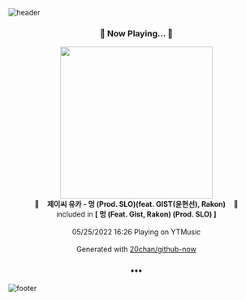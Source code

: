 ![header](https://capsule-render.vercel.app/api?type=wave&height=170&section=header&text=Hi.%20I'm%20SHIFT&fontColor=090707&fontAlignX=45&fontAlignY=65&fontSize=100)

<h3 align="center">🎵 Now Playing... 🎵</h3>
<p align="center">
  <a href="https://music.youtube.com/watch?v=8r2RdhPUQ3I">
    <img width="300" src="https://lh3.googleusercontent.com/DD3Ec_SwiW9rMhKrD3XxYOA2zI5l4Ui4VGviJxq3H7V0SANL117GvQXt_ILaBhnWcptl71C__b8DQnxf">
  </a>
  <br>
  🎵&nbsp&nbsp&nbsp <b>제이씨 유카 - 멍 (Prod. SLO)(feat. GIST(윤현선), Rakon)</b> &nbsp&nbsp&nbsp🎵
  <br>
  included in <b>[ 멍 (Feat. Gist, Rakon) (Prod. SLO) ]</b>
  
  <br />
  <br />
  05/25/2022 16:26 Playing on YTMusic
  <br />
  <br />
  Generated with <a href="https://github.com/20chan/github-now">20chan/github-now</a>
</p>

<h3 align="center">•••</h3>

![footer](https://capsule-render.vercel.app/api?type=wave&height=150&section=footer)
